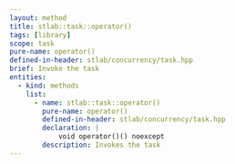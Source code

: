 ```yaml
---
layout: method
title: stlab::task::operator()
tags: [library]
scope: task
pure-name: operator()
defined-in-header: stlab/concurrency/task.hpp
brief: Invoke the task
entities:
  - kind: methods
    list:
      - name: stlab::task::operator()
        pure-name: operator()
        defined-in-header: stlab/concurrency/task.hpp 
        declaration: |
            void operator()() noexcept
        description: Invokes the task
---
```

